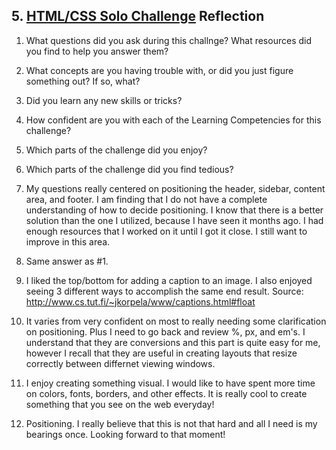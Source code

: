 ## 5. [HTML/CSS Solo Challenge](5_HTML_CSS_solo_challenge/readme.md) Reflection

1) What questions did you ask during this challnge? What resources did you find to help you answer them?  
2) What concepts are you having trouble with, or did you just figure something out? If so, what?  
3) Did you learn any new skills or tricks?
4) How confident are you with each of the Learning Competencies for this challenge? 
5) Which parts of the challenge did you enjoy?
6) Which parts of the challenge did you find tedious?

1)  My questions really centered on positioning the header, sidebar, content area, and footer.  I am finding that I do not have a complete understanding of how to decide positioning.  I know that there is a better solution than the one I utilized, because I have seen it months ago.  I had enough resources that I worked on it until I got it close.  I still want to improve in this area.

2)  Same answer as #1.

3)  I liked the top/bottom for adding a caption to an image.  I also enjoyed seeing 3 different ways to accomplish the same end result.  Source: http://www.cs.tut.fi/~jkorpela/www/captions.html#float

4)  It varies from very confident on most to really needing some clarification on positioning.  Plus I need to go back and review %, px, and em's.  I understand that they are conversions and this part is quite easy for me, however I recall that they are useful in creating layouts that resize correctly between differnet viewing windows.

5)  I enjoy creating something visual.  I would like to have spent more time on colors, fonts, borders, and other effects.  It is really cool to create something that you see on the web everyday!

6)  Positioning.  I really believe that this is not that hard and all I need is my bearings once.  Looking forward to that moment!

